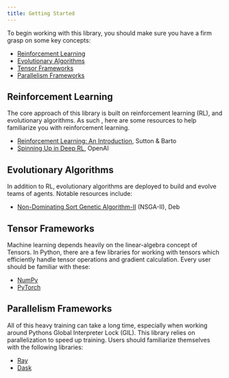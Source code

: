 ```yaml
---
title: Getting Started
---
```


To begin working with this library, you should make sure you have a firm grasp on some key concepts:

- [Reinforcement Learning](#reinforcement-learning)
- [Evolutionary Algorithms](#evolutionary-algorithms)
- [Tensor Frameworks](#tensor-frameworks)
- [Parallelism Frameworks](#parallelism-frameworks)

## Reinforcement Learning

The core approach of this library is built on reinforcement learning (RL), and evolutionary algorithms. As such , here are some resources to help familiarize you with reinforcement learning.

- [Reinforcement Learning: An Introduction](http://incompleteideas.net/book/the-book-2nd.html), Sutton & Barto
- [Spinning Up in Deep RL](https://spinningup.openai.com/en/latest/), OpenAI

## Evolutionary Algorithms

In addition to RL, evolutionary algorithms are deployed to build and evolve teams of agents. Notable resources include:

- [Non-Dominating Sort Genetic Algorithm-II](https://ieeexplore.ieee.org/document/996017) (NSGA-II), Deb

## Tensor Frameworks

Machine learning depends heavily on the linear-algebra concept of Tensors. In Python, there are a few libraries for working with tensors which efficiently handle tensor operations and gradient calculation. Every user should be familiar with these:

- [NumPy](https://numpy.org/)
- [PyTorch](https://pytorch.org/)

## Parallelism Frameworks

All of this heavy training can take a long time, especially when working around Pythons Global Interpreter Lock (GIL). This library relies on parallelization to speed up training. Users should familiarize themselves with the following libraries:

- [Ray](https://www.ray.io/)
- [Dask](https://www.dask.org/)
